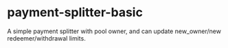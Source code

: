 # payment-splitter-basic
A simple payment splitter with pool owner, and can update new_owner/new redeemer/withdrawal limits.
